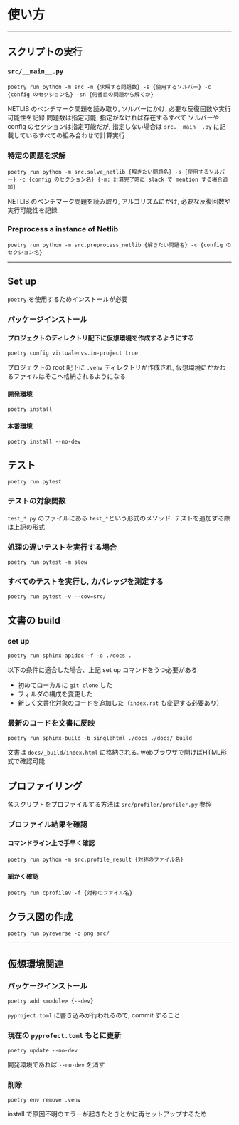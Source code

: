 # 使い方
---

## スクリプトの実行
### `src/__main__.py`
```
poetry run python -m src -n {求解する問題数} -s {使用するソルバー} -c {config のセクション名} -sn {何番目の問題から解くか}
```

NETLIB のベンチマーク問題を読み取り, ソルバーにかけ, 必要な反復回数や実行可能性を記録
問題数は指定可能, 指定がなければ存在するすべて
ソルバーやconfig のセクションは指定可能だが, 指定しない場合は `src.__main__.py` に記載しているすべての組み合わせで計算実行

### 特定の問題を求解
```
poetry run python -m src.solve_netlib {解きたい問題名} -s {使用するソルバー} -c {config のセクション名} {-m: 計算完了時に slack で mention する場合追加}
```

NETLIB のベンチマーク問題を読み取り, アルゴリズムにかけ, 必要な反復回数や実行可能性を記録

### Preprocess a instance of Netlib

```
poetry run python -m src.preprocess_netlib {解きたい問題名} -c {config のセクション名}
```

---
## Set up
`poetry` を使用するためインストールが必要

### パッケージインストール
#### プロジェクトのディレクトリ配下に仮想環境を作成するようにする
```
poetry config virtualenvs.in-project true
```

プロジェクトの root 配下に `.venv` ディレクトリが作成され, 仮想環境にかかわるファイルはそこへ格納されるようになる

#### 開発環境
```
poetry install
```

#### 本番環境
```
poetry install --no-dev
```

## テスト
```
poetry run pytest
```

### テストの対象関数
`test_*.py` のファイルにある `test_*`という形式のメソッド.
テストを追加する際は上記の形式

### 処理の遅いテストを実行する場合
```
poetry run pytest -m slow
```

### すべてのテストを実行し, カバレッジを測定する
```
poetry run pytest -v --cov=src/
```

## 文書の build
### set up
```
poetry run sphinx-apidoc -f -o ./docs .
```

以下の条件に適合した場合、上記 set up コマンドをうつ必要がある

- 初めてローカルに `git clone` した
- フォルダの構成を変更した
- 新しく文書化対象のコードを追加した（`index.rst` も変更する必要あり）

### 最新のコードを文書に反映
```
poetry run sphinx-build -b singlehtml ./docs ./docs/_build
```

文書は `docs/_build/index.html` に格納される. webブラウザで開けばHTML形式で確認可能.


## プロファイリング
各スクリプトをプロファイルする方法は `src/profiler/profiler.py` 参照

### プロファイル結果を確認
#### コマンドライン上で手早く確認
```
poetry run python -m src.profile_result {対称のファイル名}
```

#### 細かく確認
```
poetry run cprofilev -f {対称のファイル名}
```

## クラス図の作成
```
poetry run pyreverse -o png src/
```

---

## 仮想環境関連
### パッケージインストール
```
poetry add <module> {--dev}
```

`pyproject.toml` に書き込みが行われるので, commit すること

### 現在の `pyprofect.toml` もとに更新
```
poetry update --no-dev
```

開発環境であれば `--no-dev` を消す

### 削除
```
poetry env remove .venv
```

install で原因不明のエラーが起きたときとかに再セットアップするため
